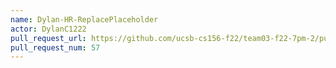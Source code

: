 ```yaml
---
name: Dylan-HR-ReplacePlaceholder
actor: DylanC1222
pull_request_url: https://github.com/ucsb-cs156-f22/team03-f22-7pm-2/pull/57
pull_request_num: 57
---
```

